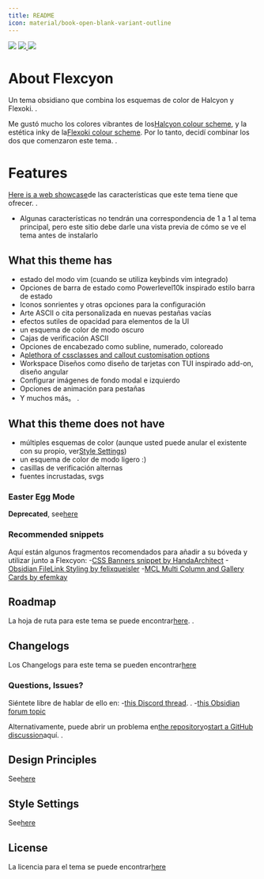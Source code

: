```yaml
---
title: README
icon: material/book-open-blank-variant-outline
---
```


<img src="https://img.shields.io/badge/downloads-900+-6E4E9B?style=for-the-badge&logo=obsidian&color=%23483699">
<a href="https://github.com/bladeacer/flexcyon/blob/master/LICENSE">
    <img src="https://img.shields.io/github/license/bladeacer/flexcyon?style=for-the-badge">
</a>
<a href="https://github.com/bladeacer/flexcyon/releases">
    <img src="https://img.shields.io/github/v/release/bladeacer/flexcyon?style=for-the-badge&sort=semver">
</a>

# About Flexcyon
Un tema obsidiano que combina los esquemas de color de Halcyon y Flexoki.
.

Me gustó mucho los colores vibrantes de los[Halcyon colour scheme](https://halcyon-theme.netlify.app/), y la estética inky de la[Flexoki colour scheme](https://stephango.com/flexoki). Por lo tanto, decidí combinar los dos que comenzaron este tema.
.

# Features
[Here is a web showcase](https://share.note.sx/1bk28c9k)de las características que este tema tiene que ofrecer.
.
- Algunas características no tendrán una correspondencia de 1 a 1 al tema principal, pero este sitio debe darle una vista previa de cómo se ve el tema antes de instalarlo

## What this theme has
- estado del modo vim (cuando se utiliza keybinds vim integrado)
- Opciones de barra de estado como Powerlevel10k inspirado estilo barra de estado
- Iconos sonrientes y otras opciones para la configuración
- Arte ASCII o cita personalizada en nuevas pestañas vacías
- efectos sutiles de opacidad para elementos de la UI
- un esquema de color de modo oscuro
- Cajas de verificación ASCII
- Opciones de encabezado como subline, numerado, coloreado
- A[plethora of cssclasses and callout customisation options](。/Styling/CSS-Classes/index.md)
- Workspace Diseños como diseño de tarjetas con TUI inspirado add-on, diseño angular
- Configurar imágenes de fondo modal e izquierdo
- Opciones de animación para pestañas
- Y muchos más。
.

## What this theme does not have
- múltiples esquemas de color (aunque usted puede anular el existente con su propio, ver[Style Settings](。/Styling/Style-Settings/index.md))
- un esquema de color de modo ligero :)
- casillas de verificación alternas
- fuentes incrustadas, svgs

### Easter Egg Mode
**Deprecated**, see[here](./page-5.md)

### Recommended snippets
Aquí están algunos fragmentos recomendados para añadir a su bóveda y utilizar junto a Flexcyon:
-[CSS Banners snippet by HandaArchitect](https://github.com/HandaArchitect/obsidian-banner-snippet)
-[Obsidian FileLink Styling by felixqueisler](https://github.com/felixqueisler/Obsidian-FileLink-Styling)
-[MCL Multi Column and Gallery Cards by efemkay](https://github.com/efemkay/obsidian-modular-css-layout)

## Roadmap
La hoja de ruta para este tema se puede encontrar[here](https://github.com/bladeacer/flexcyon/tree/master/docs/roadmap.md).
.

## Changelogs
Los Changelogs para este tema se pueden encontrar[here](。/changelogs/index.md)

### Questions, Issues?
Siéntete libre de hablar de ello en:
-[this Discord thread](https://discord.com/channels/686053708261228577/1338130333698359357).
.
-[this Obsidian forum topic](https://forum.obsidian.md/t/flexcyon-a-dark-theme-for-obsidian/99869)

Alternativamente, puede abrir un problema en[the repository](https://github.com/bladeacer/flexcyon/issues)o[start a GitHub discussion](https://github.com/bladeacer/flexcyon/discussions)aquí.
.

## Design Principles
See[here](./page-4.md)

## Style Settings
See[here](。/Styling/Style-Settings/index.md)

## License
La licencia para el tema se puede encontrar[here](./license.md)